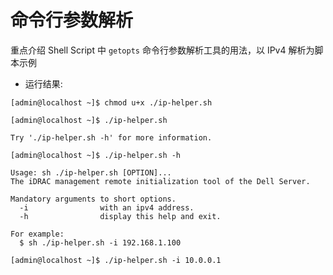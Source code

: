 # 命令行参数解析

重点介绍 Shell Script 中 `getopts` 命令行参数解析工具的用法，以 IPv4 解析为脚本示例

- 运行结果:
```shell
[admin@localhost ~]$ chmod u+x ./ip-helper.sh

[admin@localhost ~]$ ./ip-helper.sh 

Try './ip-helper.sh -h' for more information.

[admin@localhost ~]$ ./ip-helper.sh -h

Usage: sh ./ip-helper.sh [OPTION]...
The iDRAC management remote initialization tool of the Dell Server.

Mandatory arguments to short options.
  -i                with an ipv4 address.
  -h                display this help and exit.

For example:
  $ sh ./ip-helper.sh -i 192.168.1.100

[admin@localhost ~]$ ./ip-helper.sh -i 10.0.0.1
```
